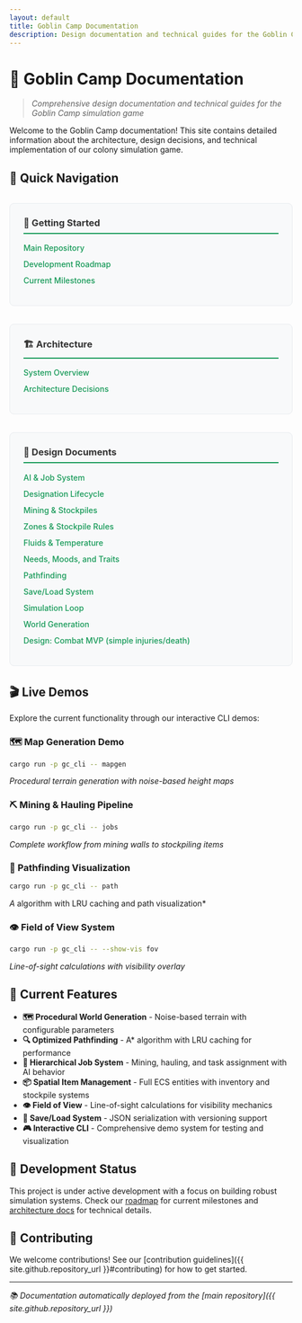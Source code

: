 ```yaml
---
layout: default
title: Goblin Camp Documentation
description: Design documentation and technical guides for the Goblin Camp simulation game
---
```


<!-- markdownlint-disable MD033 MD031 MD022 MD036 MD025 -->

# 🏰 Goblin Camp Documentation

> *Comprehensive design documentation and technical guides for the Goblin Camp simulation game*

Welcome to the Goblin Camp documentation! This site contains detailed information about the architecture, design decisions, and technical implementation of our colony simulation game.

## 🚀 Quick Navigation

<div class="nav-grid">
  <div class="nav-card">
    <h3>🎯 Getting Started</h3>
    <ul>
      <li><a href="{{ site.github.repository_url }}">Main Repository</a></li>
      <li><a href="/plan/MASTER_PLAN">Development Roadmap</a></li>
      <li><a href="/roadmap">Current Milestones</a></li>
    </ul>
  </div>

  <div class="nav-card">
    <h3>🏗️ Architecture</h3>
    <ul>
      <li><a href="/architecture/01_overview">System Overview</a></li>
      <li><a href="/architecture/adr/">Architecture Decisions</a></li>
    </ul>
  </div>

  <div class="nav-card">
    <h3>🎨 Design Documents</h3>
    <ul>
      <li><a href="/design/ai_jobs">AI & Job System</a></li>
      <li><a href="/design/designation_lifecycle">Designation Lifecycle</a></li>
      <li><a href="/design/mining_items_stockpiles">Mining & Stockpiles</a></li>
  <li><a href="/design/zones_stockpiles_rules">Zones & Stockpile Rules</a></li>
  <li><a href="/design/fluids_2d_temperature">Fluids & Temperature</a></li>
  <li><a href="/design/needs_moods_traits">Needs, Moods, and Traits</a></li>
      <li><a href="/design/pathfinding">Pathfinding</a></li>
      <li><a href="/design/save_load">Save/Load System</a></li>
      <li><a href="/design/sim_loop">Simulation Loop</a></li>
      <li><a href="/design/worldgen">World Generation</a></li>
  <li><a href="/design/combat_mvp">Design: Combat MVP (simple injuries/death)</a></li>
    </ul>
  </div>
</div>

## 🎬 Live Demos

Explore the current functionality through our interactive CLI demos:

### 🗺️ Map Generation Demo

```bash
cargo run -p gc_cli -- mapgen
```

*Procedural terrain generation with noise-based height maps*

### ⛏️ Mining & Hauling Pipeline

```bash
cargo run -p gc_cli -- jobs
```

*Complete workflow from mining walls to stockpiling items*

### 🎯 Pathfinding Visualization

```bash
cargo run -p gc_cli -- path
```

*A* algorithm with LRU caching and path visualization*

### 👁️ Field of View System

```bash
cargo run -p gc_cli -- --show-vis fov
```

*Line-of-sight calculations with visibility overlay*

## 🎯 Current Features

- **🗺️ Procedural World Generation** - Noise-based terrain with configurable parameters
- **🔍 Optimized Pathfinding** - A* algorithm with LRU caching for performance
- **💼 Hierarchical Job System** - Mining, hauling, and task assignment with AI behavior
- **📦 Spatial Item Management** - Full ECS entities with inventory and stockpile systems
- **👁️ Field of View** - Line-of-sight calculations for visibility mechanics
- **💾 Save/Load System** - JSON serialization with versioning support
- **🎮 Interactive CLI** - Comprehensive demo system for testing and visualization

## 🧪 Development Status

This project is under active development with a focus on building robust simulation systems. Check our [roadmap](/roadmap) for current milestones and [architecture docs](/architecture/) for technical details.

## 🤝 Contributing

We welcome contributions! See our [contribution guidelines]({{ site.github.repository_url }}#contributing) for how to get started.

---

*📚 Documentation automatically deployed from the [main repository]({{ site.github.repository_url }})*

<style>
.nav-grid {
  display: grid;
  grid-template-columns: repeat(auto-fit, minmax(300px, 1fr));
  gap: 2rem;
  margin: 2rem 0;
}

.nav-card {
  background: var(--toc-bg, #f8f9fa);
  border: 1px solid var(--toc-border, #e9ecef);
  border-radius: 8px;
  padding: 1.5rem;
  transition: transform 0.2s ease, box-shadow 0.2s ease;
}

.nav-card:hover {
  transform: translateY(-2px);
  box-shadow: 0 4px 12px rgba(0, 0, 0, 0.1);
}

.nav-card h3 {
  margin-top: 0;
  color: var(--toc-heading, #333);
  border-bottom: 2px solid #159957;
  padding-bottom: 0.5rem;
}

.nav-card ul {
  list-style: none;
  padding: 0;
  margin: 1rem 0 0 0;
}

.nav-card li {
  margin: 0.75rem 0;
}

.nav-card a {
  color: var(--toc-link, #159957);
  text-decoration: none;
  font-weight: 500;
}

.nav-card a:hover {
  text-decoration: underline;
}

.dark-mode .nav-card:hover {
  box-shadow: 0 4px 12px rgba(0, 0, 0, 0.3);
}
</style>
